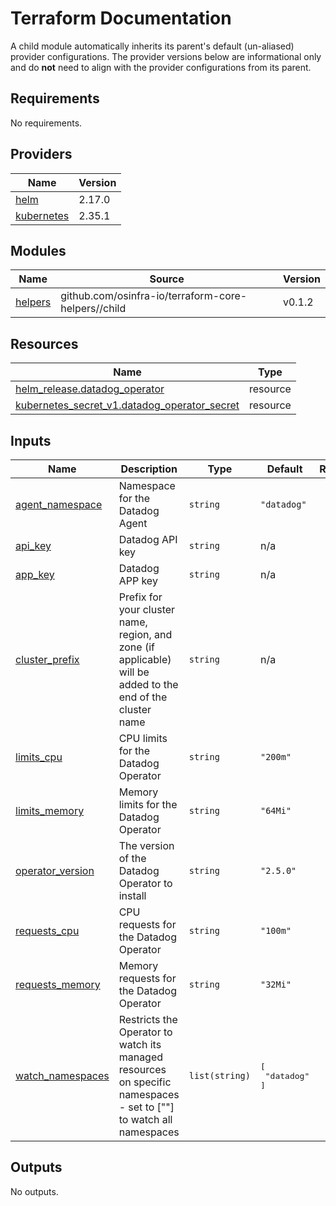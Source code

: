 # Terraform Documentation

A child module automatically inherits its parent's default (un-aliased) provider configurations. The provider versions below are informational only and do **not** need to align with the provider configurations from its parent.

<!-- BEGIN_TF_DOCS -->
## Requirements

No requirements.

## Providers

| Name | Version |
|------|---------|
| <a name="provider_helm"></a> [helm](#provider\_helm) | 2.17.0 |
| <a name="provider_kubernetes"></a> [kubernetes](#provider\_kubernetes) | 2.35.1 |

## Modules

| Name | Source | Version |
|------|--------|---------|
| <a name="module_helpers"></a> [helpers](#module\_helpers) | github.com/osinfra-io/terraform-core-helpers//child | v0.1.2 |

## Resources

| Name | Type |
|------|------|
| [helm_release.datadog_operator](https://registry.terraform.io/providers/hashicorp/helm/latest/docs/resources/release) | resource |
| [kubernetes_secret_v1.datadog_operator_secret](https://registry.terraform.io/providers/hashicorp/kubernetes/latest/docs/resources/secret_v1) | resource |

## Inputs

| Name | Description | Type | Default | Required |
|------|-------------|------|---------|:--------:|
| <a name="input_agent_namespace"></a> [agent\_namespace](#input\_agent\_namespace) | Namespace for the Datadog Agent | `string` | `"datadog"` | no |
| <a name="input_api_key"></a> [api\_key](#input\_api\_key) | Datadog API key | `string` | n/a | yes |
| <a name="input_app_key"></a> [app\_key](#input\_app\_key) | Datadog APP key | `string` | n/a | yes |
| <a name="input_cluster_prefix"></a> [cluster\_prefix](#input\_cluster\_prefix) | Prefix for your cluster name, region, and zone (if applicable) will be added to the end of the cluster name | `string` | n/a | yes |
| <a name="input_limits_cpu"></a> [limits\_cpu](#input\_limits\_cpu) | CPU limits for the Datadog Operator | `string` | `"200m"` | no |
| <a name="input_limits_memory"></a> [limits\_memory](#input\_limits\_memory) | Memory limits for the Datadog Operator | `string` | `"64Mi"` | no |
| <a name="input_operator_version"></a> [operator\_version](#input\_operator\_version) | The version of the Datadog Operator to install | `string` | `"2.5.0"` | no |
| <a name="input_requests_cpu"></a> [requests\_cpu](#input\_requests\_cpu) | CPU requests for the Datadog Operator | `string` | `"100m"` | no |
| <a name="input_requests_memory"></a> [requests\_memory](#input\_requests\_memory) | Memory requests for the Datadog Operator | `string` | `"32Mi"` | no |
| <a name="input_watch_namespaces"></a> [watch\_namespaces](#input\_watch\_namespaces) | Restricts the Operator to watch its managed resources on specific namespaces - set to [""] to watch all namespaces | `list(string)` | <pre>[<br/>  "datadog"<br/>]</pre> | no |

## Outputs

No outputs.
<!-- END_TF_DOCS -->
